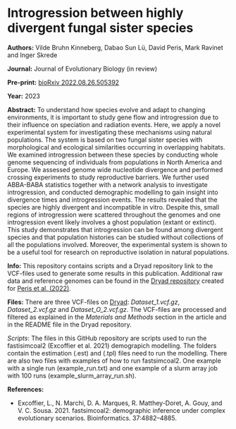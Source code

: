 # Introgression between highly divergent fungal sister species

__Authors:__ Vilde Bruhn Kinneberg, Dabao Sun Lü, David Peris, Mark Ravinet and Inger Skrede

__Journal:__ Journal of Evolutionary Biology (in review)

__Pre-print:__ [bioRxiv 2022.08.26.505392](https://www.biorxiv.org/content/10.1101/2022.08.26.505392v2)

__Year:__ 2023  

__Abstract:__ To understand how species evolve and adapt to changing environments, it is important to study gene flow and introgression due to their influence on speciation and radiation events. Here, we apply a novel experimental system for investigating these mechanisms using natural populations. The system is based on two fungal sister species with morphological and ecological similarities occurring in overlapping habitats. We examined introgression between these species by conducting whole genome sequencing of individuals from populations in North America and Europe. We assessed genome wide nucleotide divergence and performed crossing experiments to study reproductive barriers. We further used ABBA-BABA statistics together with a network analysis to investigate introgression, and conducted demographic modelling to gain insight into divergence times and introgression events. The results revealed that the species are highly divergent and incompatible in vitro. Despite this, small regions of introgression were scattered throughout the genomes and one introgression event likely involves a ghost population (extant or extinct). This study demonstrates that introgression can be found among divergent species and that population histories can be studied without collections of all the populations involved. Moreover, the experimental system is shown to be a useful tool for research on reproductive isolation in natural populations.

__Info:__ This repository contains scripts and a Dryad repository link to the VCF-files used to generate some results in this publication. Additional raw data and reference genomes can be found in the [Dryad repository](https://datadryad.org/stash/dataset/doi:10.5061/dryad.fxpnvx0t4) created for [Peris et al. (2022)](https://journals.plos.org/plosgenetics/article?id=10.1371/journal.pgen.1010097).

__Files:__ There are three VCF-files on [Dryad](https://doi.org/10.5061/dryad.xpnvx0kkz): _Dataset_1.vcf.gz_, _Dataset_2.vcf.gz_ and _Dataset_O_2.vcf.gz_. The VCF-files are processed and filtered as explained in the _Materials and Methods_ section in the article and in the README file in the Dryad repository.

_Scripts_: The files in this GitHub repository are scripts used to run the fastisimcoal2 (Excoffier et al. 2021) demograpich modelling. The folders contain the estimation (.est) and (.tpl) files need to run the modelling. There are also two files with examples of how to run fastsimcoal2. One example with a single run (example_run.txt) and one example of a slurm array job with 100 runs (example_slurm_array_run.sh).

__References:__
* Excoffier, L., N. Marchi, D. A. Marques, R. Matthey-Doret, A. Gouy, and V. C. Sousa. 2021. fastsimcoal2: demographic inference under complex evolutionary scenarios. Bioinformatics. 37:4882–4885.
